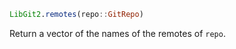 ```julia
LibGit2.remotes(repo::GitRepo)
```

Return a vector of the names of the remotes of `repo`.
